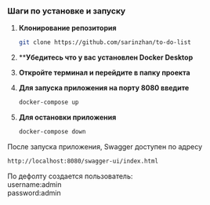 ### Шаги по установке и запуску

1. **Клонирование репозитория**
   ```bash
   git clone https://github.com/sarinzhan/to-do-list

3. ****Убедитесь что у вас установлен Docker Desktop**
   
4. **Откройте терминал и перейдите в папку проекта**
   
5. **Для запуска приложения на порту 8080 введите**
   ```bash
   docker-compose up

7. **Для остановки приложения**
    ```bash
   docker-compose down
   ```

После запуска приложения, Swagger доступен по адресу</br>
   ```bash
   http://localhost:8080/swagger-ui/index.html
   ```

По дефолту создается пользователь:</br>
username:admin</br>
password:admin


